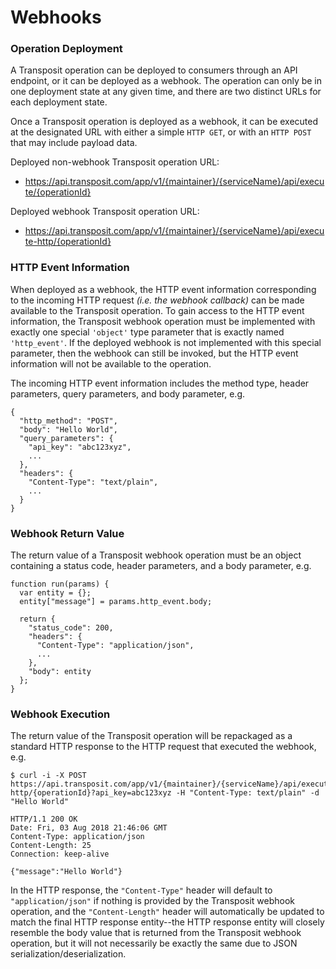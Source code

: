 # Webhooks

### Operation Deployment
A Transposit operation can be deployed to consumers through an API endpoint, or it can be deployed as a webhook. The operation can only be in one deployment state at any given time, and there are two distinct URLs for each deployment state.

Once a Transposit operation is deployed as a webhook, it can be executed at the designated URL with either a simple `HTTP GET`, or with an `HTTP POST` that may include payload data.

Deployed non-webhook Transposit operation URL:
- https://api.transposit.com/app/v1/{maintainer}/{serviceName}/api/execute/{operationId}

Deployed webhook Transposit operation URL:
- https://api.transposit.com/app/v1/{maintainer}/{serviceName}/api/execute-http/{operationId}

### HTTP Event Information
When deployed as a webhook, the HTTP event information corresponding to the incoming HTTP request _(i.e. the webhook callback)_ can be made available to the Transposit operation. To gain access to the HTTP event information, the Transposit webhook operation must be implemented with exactly one special `'object'` type parameter that is exactly named `'http_event'`. If the deployed webhook is not implemented with this special parameter, then the webhook can still be invoked, but the HTTP event information will not be available to the operation.

The incoming HTTP event information includes the method type, header parameters, query parameters, and body parameter, e.g.

```
{
  "http_method": "POST",
  "body": "Hello World",
  "query_parameters": {
    "api_key": "abc123xyz",
    ...
  },
  "headers": {
    "Content-Type": "text/plain",
    ...
  }
}
```

### Webhook Return Value
The return value of a Transposit webhook operation must be an object containing a status code, header parameters, and a body parameter, e.g.
```
function run(params) {
  var entity = {};
  entity["message"] = params.http_event.body;
  
  return {
    "status_code": 200,
    "headers": {
      "Content-Type": "application/json",
      ...
    },
    "body": entity
  };
}
```

### Webhook Execution
The return value of the Transposit operation will be repackaged as a standard HTTP response to the HTTP request that executed the webhook, e.g.

```
$ curl -i -X POST https://api.transposit.com/app/v1/{maintainer}/{serviceName}/api/execute-http/{operationId}?api_key=abc123xyz -H "Content-Type: text/plain" -d "Hello World"
```
```
HTTP/1.1 200 OK
Date: Fri, 03 Aug 2018 21:46:06 GMT
Content-Type: application/json
Content-Length: 25
Connection: keep-alive

{"message":"Hello World"}
```

In the HTTP response, the `"Content-Type"` header will default to `"application/json"` if nothing is provided by the Transposit webhook operation, and the `"Content-Length"` header will automatically be updated to match the final HTTP response entity--the HTTP response entity will closely resemble the body value that is returned from the Transposit webhook operation, but it will not necessarily be exactly the same due to JSON serialization/deserialization.

